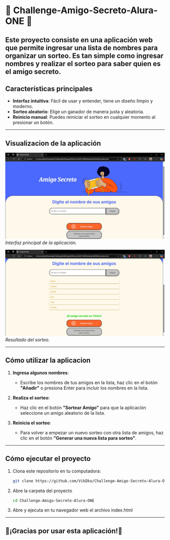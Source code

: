 # 🎉 Challenge-Amigo-Secreto-Alura-ONE 🎁
Este proyecto consiste en una aplicación web que permite ingresar una lista de nombres para organizar un sorteo. Es tan simple como ingresar nombres y realizar el sorteo para saber quien es el amigo secreto.
---
## Características principales
- **Interfaz intuitiva**: Fácil de usar y entender, tiene un diseño limpio y moderno.
- **Sorteo aleatorio**: Elige un ganador de manera justa y aleatoria.
- **Reinicio manual**: Puedes reiniciar el sorteo en cualquier momento al presionar un botón.
---
## Visualizacion de la aplicación
![Captura de pantalla 1](assets/Interfaz%20principal.jpg)
*Interfaz principal de la aplicación.*

![Captura de pantalla 2](assets/Resultado%20sorteo.jpg)  
*Resultado del sorteo.*

---
## Cómo utilizar la aplicacion

1. **Ingresa algunos nombres**:
   - Escribe los nombres de tus amigos en la lista, haz clic en el botón **"Añadir"** o presiona Enter para incluir los nombres en la lista.
   
2. **Realiza el sorteo**:
   - Haz clic en el botón **"Sortear Amigo"** para que la aplicación seleccione un amigo aleatorio de la lista.

3. **Reinicia el sorteo**:
   - Para volver a empezar un nuevo sorteo con otra lista de amigos, haz clic en el botón **"Generar una nueva lista para sorteo"**.


---

## Cómo ejecutar el proyecto

1. Clona este repositorio en tu computadora:
   ```bash
   git clone https://github.com/VikDko/Challenge-Amigo-Secreto-Alura-ONE.git
2. Abre la carpeta del proyecto
   ```bash
   cd Challenge-Amigo-Secreto-Alura-ONE
3. Abre y ejecuta en tu navegador web el archivo index.html

---
## 🎊¡Gracias por usar esta aplicación!🎊
